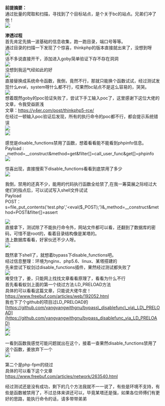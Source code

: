 **前提摘要：**  
通过批量的爬取和扫描，寻找到了个目标站点，是个关于bc的站点。兄弟们冲了他！  
[![](https://shs3.b.qianxin.com/attack_forum/2021/08/attach-1808e954689dfffb4f29df9788b6a90a05904b20.png)](https://shs3.b.qianxin.com/attack_forum/2021/08/attach-1808e954689dfffb4f29df9788b6a90a05904b20.png)

**渗透过程**  
首先肯定先搞一波基础的信息收集，跑一跑目录，端口号等等。  
通过目录的扫描一下发现了个惊喜，thinkphp的版本直接就出来了，没想到呀  
[![](https://shs3.b.qianxin.com/attack_forum/2021/08/attach-0b5c98a092e5dceed3c18f89ce208de226a0ed68.png)](https://shs3.b.qianxin.com/attack_forum/2021/08/attach-0b5c98a092e5dceed3c18f89ce208de226a0ed68.png)  
话不多说直接开干，添加进入goby简单验证下存不存在洞洞  
[![](https://shs3.b.qianxin.com/attack_forum/2021/08/attach-9a605f8470066292e6ca942d2c86901af45d255f.png)](https://shs3.b.qianxin.com/attack_forum/2021/08/attach-9a605f8470066292e6ca942d2c86901af45d255f.png)  
没想到我运气经如此的好  
[![](https://shs3.b.qianxin.com/attack_forum/2021/08/attach-507be032570fac00358be3177a1d8186aa6f45d8.png)](https://shs3.b.qianxin.com/attack_forum/2021/08/attach-507be032570fac00358be3177a1d8186aa6f45d8.png)  
直接替换成系统命令函数，我倒，竟然不行，那就只能换个函数试试，经过测试发现什么eval，system呀什么都不行，哎果然bc站点不是这么容易的，哭哭。  
[![](https://shs3.b.qianxin.com/attack_forum/2021/08/attach-7e420d4de47f85d5ee37542c578174e5a739e159.png)](https://shs3.b.qianxin.com/attack_forum/2021/08/attach-7e420d4de47f85d5ee37542c578174e5a739e159.png)  
想着既然goby的poc验证失败了，尝试下手工输入poc了，这里感谢下这位大佬的文章，令我受益匪浅  
文章：<https://y4er.com/post/thinkphp5-rce/>  
在经过一顿输入poc验证后发现，所有的执行命令的poc都不行，都会提示系统错误  
[![](https://shs3.b.qianxin.com/attack_forum/2021/08/attach-97e8f1f7cdbea854bd5d4c7d4a808ea58169b4c1.png)](https://shs3.b.qianxin.com/attack_forum/2021/08/attach-97e8f1f7cdbea854bd5d4c7d4a808ea58169b4c1.png)  
[![](https://shs3.b.qianxin.com/attack_forum/2021/08/attach-533329e644e80d3f90ecb93f7b7d91c85a2a86ba.png)](https://shs3.b.qianxin.com/attack_forum/2021/08/attach-533329e644e80d3f90ecb93f7b7d91c85a2a86ba.png)

感觉是disable\_functions禁用了函数，想着看看能不能看到phpinfo信息。  
Payload :  
\_method=\_\_construct&amp;method=get&amp;filter\[\]=call\_user\_func&amp;get\[\]=phpinfo  
[![](https://shs3.b.qianxin.com/attack_forum/2021/08/attach-147342143374cd07e30bdbf09112bc83fab53d9b.png)](https://shs3.b.qianxin.com/attack_forum/2021/08/attach-147342143374cd07e30bdbf09112bc83fab53d9b.png)

惊喜出现，直接搜索下disable\_functions看看到底禁用了多少  
[![](https://shs3.b.qianxin.com/attack_forum/2021/08/attach-f24c7717580936af8d8b5c260055b86316068c2a.png)](https://shs3.b.qianxin.com/attack_forum/2021/08/attach-f24c7717580936af8d8b5c260055b86316068c2a.png)

我倒，禁用的还真不少，能用的代码执行函数全给禁了,在我一筹莫展之际经过大佬们的指点后，可以试试写入shell文件试试  
Payload  
POST：  
s=file\_put\_contents('test.php','&lt;eval($\_POST);')&amp;\_method=\_\_construct&amp;method=POST&amp;filter\[\]=assert

[![](https://shs3.b.qianxin.com/attack_forum/2021/08/attach-030c0f3a03b4147f6dbaed7b49aa9afb8922f936.png)](https://shs3.b.qianxin.com/attack_forum/2021/08/attach-030c0f3a03b4147f6dbaed7b49aa9afb8922f936.png)  
直接拿下，测试除了不能执行命令外，网站文件都可以看，还翻到了数据库的密码，可惜不是root的，看着目录结构像是某塔的。  
连上数据库看看，好家伙还不少人呀。  
[![](https://shs3.b.qianxin.com/attack_forum/2021/08/attach-7de6e8cc02165df60494c93ba7aba9a00eb2d8f7.png)](https://shs3.b.qianxin.com/attack_forum/2021/08/attach-7de6e8cc02165df60494c93ba7aba9a00eb2d8f7.png)

既然拿下shell了，就想着bypass下disable\_functions吧。  
经过信息整理：环境为nginx、php5.6、linux、某塔搭建的  
先来尝试下蚁剑过disable\_functions插件，果然经过测试都失败了  
[![](https://shs3.b.qianxin.com/attack_forum/2021/08/attach-893f7783a9110fd7264755e379b00eb71fc8a9c4.png)](https://shs3.b.qianxin.com/attack_forum/2021/08/attach-893f7783a9110fd7264755e379b00eb71fc8a9c4.png)  
难受住了，姜，只能网上找找文章看看原理了，看看为什么不行  
首先看看蚁剑上面的第一个绕过方法:LD\_PRELOAD方法  
具体的可以看看这篇文章，只能说大佬牛皮！  
<https://www.freebuf.com/articles/web/192052.html>  
我也下了个github的项目过LD\_PRELOAD的  
[https://github.com/yangyangwithgnu/bypass\_disablefunc\_via\_LD\_PRELOAD](https://github.com/yangyangwithgnu/bypass_disablefunc_via_LD_PRELOAD)  
[![](https://shs3.b.qianxin.com/attack_forum/2021/08/attach-ee23f09118124ed304355a1609fe1238b6b78428.png)](https://shs3.b.qianxin.com/attack_forum/2021/08/attach-ee23f09118124ed304355a1609fe1238b6b78428.png)  
[![](https://shs3.b.qianxin.com/attack_forum/2021/08/attach-3448566a2f31143be638e079cbc16f4206105a8d.png)](https://shs3.b.qianxin.com/attack_forum/2021/08/attach-3448566a2f31143be638e079cbc16f4206105a8d.png)

一看到函数我感觉可能问题就出在这个，接着一查果然disable\_functions禁用了这个函数，姜放弃下一个  
[![](https://shs3.b.qianxin.com/attack_forum/2021/08/attach-328e704ecb8fab13d299e078cdf76c2ec0540b55.png)](https://shs3.b.qianxin.com/attack_forum/2021/08/attach-328e704ecb8fab13d299e078cdf76c2ec0540b55.png)

第二个是php-fpm的绕过  
具体的可以看下这个文章  
<https://www.freebuf.com/articles/network/263540.html>

经过测试还是没有成功，剩下的几个方法我就不一一说了，有些是环境不支持，有些是函数被禁用了，不过总体来讲还可以，毕竟某塔还是强，如果各位师傅们有更好的思路，能执行命令的话，请多带带弟弟